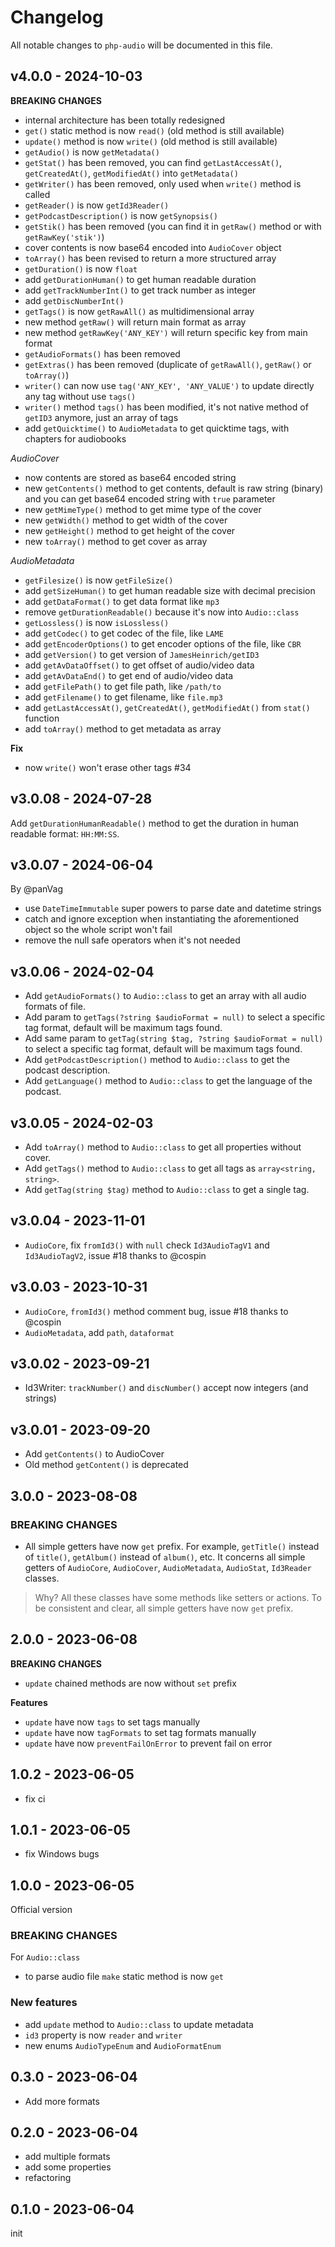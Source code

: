 # Changelog

All notable changes to `php-audio` will be documented in this file.

## v4.0.0 - 2024-10-03

**BREAKING CHANGES**

- internal architecture has been totally redesigned
- `get()` static method is now `read()` (old method is still available)
- `update()` method is now `write()` (old method is still available)
- `getAudio()` is now `getMetadata()`
- `getStat()` has been removed, you can find `getLastAccessAt()`, `getCreatedAt()`, `getModifiedAt()` into `getMetadata()`
- `getWriter()` has been removed, only used when `write()` method is called
- `getReader()` is now `getId3Reader()`
- `getPodcastDescription()` is now `getSynopsis()`
- `getStik()` has been removed (you can find it in `getRaw()` method or with `getRawKey('stik')`)
- cover contents is now base64 encoded into `AudioCover` object
- `toArray()` has been revised to return a more structured array
- `getDuration()` is now `float`
- add `getDurationHuman()` to get human readable duration
- add `getTrackNumberInt()` to get track number as integer
- add `getDiscNumberInt()`
- `getTags()` is now `getRawAll()` as multidimensional array
- new method `getRaw()` will return main format as array
- new method `getRawKey('ANY_KEY')` will return specific key from main format
- `getAudioFormats()` has been removed
- `getExtras()` has been removed (duplicate of `getRawAll()`, `getRaw()` or `toArray()`)
- `writer()` can now use `tag('ANY_KEY', 'ANY_VALUE')` to update directly any tag without use `tags()`
- `writer()` method `tags()` has been modified, it's not native method of `getID3` anymore, just an array of tags
- add `getQuicktime()` to `AudioMetadata` to get quicktime tags, with chapters for audiobooks

*AudioCover*

- now contents are stored as base64 encoded string
- new `getContents()` method to get contents, default is raw string (binary) and you can get base64 encoded string with `true` parameter
- new `getMimeType()` method to get mime type of the cover
- new `getWidth()` method to get width of the cover
- new `getHeight()` method to get height of the cover
- new `toArray()` method to get cover as array

*AudioMetadata*

- `getFilesize()` is now `getFileSize()`
- add `getSizeHuman()` to get human readable size with decimal precision
- add `getDataFormat()` to get data format like `mp3`
- remove `getDurationReadable()` because it's now into `Audio::class`
- `getLossless()` is now `isLossless()`
- add `getCodec()` to get codec of the file, like `LAME`
- add `getEncoderOptions()` to get encoder options of the file, like `CBR`
- add `getVersion()` to get version of `JamesHeinrich/getID3`
- add `getAvDataOffset()` to get offset of audio/video data
- add `getAvDataEnd()` to get end of audio/video data
- add `getFilePath()` to get file path, like `/path/to`
- add `getFilename()` to get filename, like `file.mp3`
- add `getLastAccessAt()`, `getCreatedAt()`, `getModifiedAt()` from `stat()` function
- add `toArray()` method to get metadata as array

**Fix**

- now `write()` won't erase other tags #34

## v3.0.08 - 2024-07-28

Add `getDurationHumanReadable()` method to get the duration in human readable format: `HH:MM:SS`.

## v3.0.07 - 2024-06-04

By @panVag

* use `DateTimeImmutable` super powers to parse date and datetime strings
* catch and ignore exception when instantiating the aforementioned object so the whole script won't fail
* remove the null safe operators when it's not needed

## v3.0.06 - 2024-02-04

- Add `getAudioFormats()` to `Audio::class` to get an array with all audio formats of file.
- Add param to `getTags(?string $audioFormat = null)` to select a specific tag format, default will be maximum tags found.
- Add same param to `getTag(string $tag, ?string $audioFormat = null)` to select a specific tag format, default will be maximum tags found.
- Add `getPodcastDescription()` method to `Audio::class` to get the podcast description.
- Add `getLanguage()` method to `Audio::class` to get the language of the podcast.

## v3.0.05 - 2024-02-03

- Add `toArray()` method to `Audio::class` to get all properties without cover.
- Add `getTags()` method to `Audio::class` to get all tags as `array<string, string>`.
- Add `getTag(string $tag)` method to `Audio::class` to get a single tag.

## v3.0.04 - 2023-11-01

- `AudioCore`, fix `fromId3()` with `null` check `Id3AudioTagV1` and `Id3AudioTagV2`, issue #18 thanks to @cospin

## v3.0.03 - 2023-10-31

- `AudioCore`, `fromId3()` method comment bug, issue #18 thanks to @cospin
- `AudioMetadata`, add `path`, `dataformat`

## v3.0.02 - 2023-09-21

- Id3Writer: `trackNumber()` and `discNumber()` accept now integers (and strings)

## v3.0.01 - 2023-09-20

- Add `getContents()` to AudioCover
- Old method `getContent()` is deprecated

## 3.0.0 - 2023-08-08

### BREAKING CHANGES

- All simple getters have now `get` prefix. For example, `getTitle()` instead of `title()`, `getAlbum()` instead of `album()`, etc. It concerns all simple getters of `AudioCore`, `AudioCover`, `AudioMetadata`, `AudioStat`, `Id3Reader` classes.

> Why?
All these classes have some methods like setters or actions. To be consistent and clear, all simple getters have now `get` prefix.

## 2.0.0 - 2023-06-08

**BREAKING CHANGES**

- `update` chained methods are now without `set` prefix

**Features**

- `update` have now `tags` to set tags manually
- `update` have now `tagFormats` to set tag formats manually
- `update` have now `preventFailOnError` to prevent fail on error

## 1.0.2 - 2023-06-05

- fix ci

## 1.0.1 - 2023-06-05

- fix Windows bugs

## 1.0.0 - 2023-06-05

Official version

### BREAKING CHANGES

For `Audio::class`

- to parse audio file `make` static method is now `get`

### New features

- add `update` method to `Audio::class` to update metadata
- `id3` property is now `reader` and `writer`
- new enums `AudioTypeEnum` and `AudioFormatEnum`

## 0.3.0 - 2023-06-04

- Add more formats

## 0.2.0 - 2023-06-04

- add multiple formats
- add some properties
- refactoring

## 0.1.0 - 2023-06-04

init
